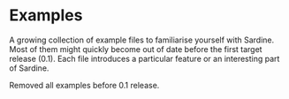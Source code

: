 # Examples

A growing collection of example files to familiarise yourself with Sardine. Most of them might quickly become out of date before the first target release (0.1). Each file introduces a particular feature or an interesting part of Sardine.

Removed all examples before 0.1 release.